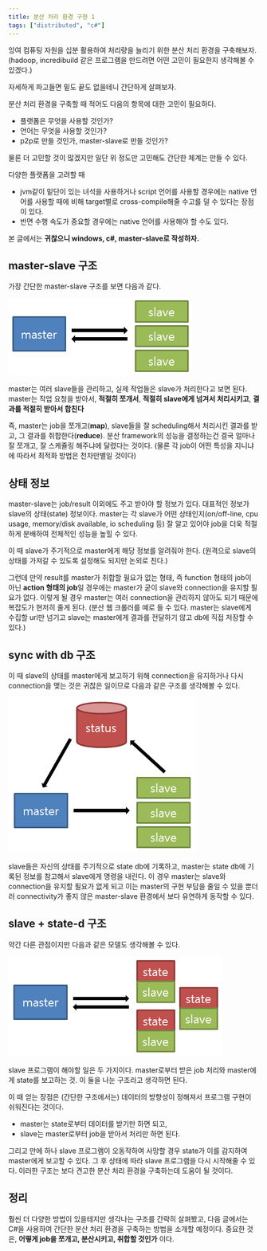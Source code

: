 ```yaml
---
title: 분산 처리 환경 구현 1
tags: ["distributed", "c#"]
---
```


잉여 컴퓨팅 자원을 십분 활용하여 처리량을 늘리기 위한 분산 처리 환경을 구축해보자.
(hadoop, incredibuild 같은 프로그램을 만드려면 어떤 고민이 필요한지 생각해볼 수 있겠다.)

자세하게 파고들면 밑도 끝도 없을테니 간단하게 살펴보자.

분산 처리 환경을 구축할 때 적어도 다음의 항목에 대한 고민이 필요하다.

- 플랫폼은 무엇을 사용할 것인가?
- 언어는 무엇을 사용할 것인가?
- p2p로 만들 것인가, master-slave로 만들 것인가?

물론 더 고민할 것이 많겠지만 일단 위 정도만 고민해도 간단한 체계는 만들 수 있다.

다양한 플랫폼을 고려할 때

- jvm같이 밑단이 있는 녀석을 사용하거나 script 언어를 사용할 경우에는 native 언어를 사용할 때에 비해 target별로 cross-compile해줄 수고를 덜 수 있다는 장점이 있다.
- 반면 수행 속도가 중요할 경우에는 native 언어를 사용해야 할 수도 있다.

본 글에서는 **귀찮으니 windows, c#, master-slave로 작성하자.**

## master-slave 구조

가장 간단한 master-slave 구조를 보면 다음과 같다.

![master-slave 구조](../images/mdf_basic.png)

master는 여러 slave들을 관리하고, 실제 작업들은 slave가 처리한다고 보면 된다.
master는 작업 요청을 받아서, **적절히 쪼개서**, **적절히 slave에게 넘겨서 처리시키고**, **결과를 적절히 받아서 합친다**

즉, master는 job을 쪼개고(**map**), slave들을 잘 scheduling해서 처리시킨 결과를 받고, 그 결과를 취합한다(**reduce**). 분산 framework의 성능을 결정하는건 결국 얼마나 잘 쪼개고, 잘 스케쥴링 해주냐에 달렸다는 것이다.
(물론 각 job이 어떤 특성을 지니냐에 따라서 최적화 방법은 천차만별일 것이다)

## 상태 정보

master-slave는 job/result 이외에도 주고 받아야 할 정보가 있다. 대표적인 정보가 slave의 상태(state) 정보이다. master는 각 slave가 어떤 상태인지(on/off-line, cpu usage, memory/disk available, io scheduling 등) 잘 알고 있어야 job을 더욱 적절하게 분배하여 전체적인 성능을 높힐 수 있다.

이 때 slave가 주기적으로 master에게 해당 정보를 알려줘야 한다. (원격으로 slave의 상태를 가져갈 수 있도록 설정해도 되지만 논외로 친다.)

그런데 만약 result를 master가 취합할 필요가 없는 형태, 즉 function 형태의 job이 아닌 **action 형태의 job**일 경우에는 master가 굳이 slave와 connection을 유지할 필요가 없다. 이렇게 될 경우 master는 여러 connection을 관리하지 않아도 되기 때문에 복잡도가 현저히 줄게 된다.
(분산 웹 크롤러를 예로 들 수 있다. master는 slave에게 수집할 url만 넘기고 slave는 master에게 결과를 전달하기 않고 db에 직접 저장할 수 있다.)

## sync with db 구조

이 때 slave의 상태를 master에게 보고하기 위해 connection을 유지하거나 다시 connection을 맺는 것은 귀찮은 일이므로 다음과 같은 구조를 생각해볼 수 있다.

![sync-db 구조](../images/mdf_sync_db.png)

slave들은 자신의 상태를 주기적으로 state db에 기록하고, master는 state db에 기록된 정보를 참고해서 slave에게 명령을 내린다. 이 경우 master는 slave와 connection을 유지할 필요가 없게 되고 이는 master의 구현 부담을 줄일 수 있을 뿐더러 connectivity가 좋지 않은 master-slave 환경에서 보다 유연하게 동작할 수 있다.

## slave + state-d 구조

약간 다른 관점이지만 다음과 같은 모델도 생각해볼 수 있다.

![stated 구조](../images/mdf_stated.png)

slave 프로그램이 해야할 일은 두 가지이다. master로부터 받은 job 처리와 master에게 state를 보고하는 것. 이 둘을 나눈 구조라고 생각하면 된다.

이 때 얻는 장점은 (간단한 구조에서는) 데이터의 방향성이 정해져서 프로그램 구현이 쉬워진다는 것이다.

- master는 state로부터 데이터를 받기만 하면 되고,
- slave는 master로부터 job을 받아서 처리만 하면 된다.

그리고 만에 하나 slave 프로그램이 오동작하여 사망할 경우 state가 이를 감지하여 master에게 보고할 수 있다. 그 후 상태에 따라 slave 프로그램을 다시 시작해줄 수 있다.
이러한 구조는 보다 견고한 분산 처리 환경을 구축하는데 도움이 될 것이다.

## 정리

훨씬 더 다양한 방법이 있을테지만 생각나는 구조를 간략히 살펴봤고, 다음 글에서는 C#을 사용하여 간단한 분산 처리 환경을 구축하는 방법을 소개할 예정이다. 중요한 것은, **어떻게 job을 쪼개고, 분산시키고, 취합할 것인가** 이다.
